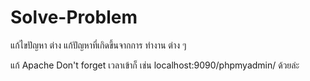 # Solve-Problem
แก้ไขปัญหา ต่าง
แก้ปัญหาที่เกิดขึ้นจากการ ทำงาน ต่าง ๆ

แก้ Apache Don't forget เวลาเข้าก็ เช่น localhost:9090/phpmyadmin/ ด้วยล่ะ
